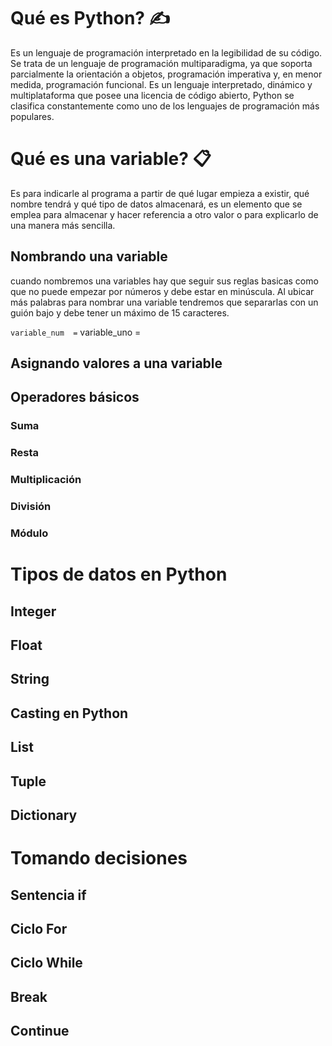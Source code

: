
# Qué es Python? ✍
Es un lenguaje de programación interpretado en la legibilidad de su código. Se trata de un lenguaje de programación multiparadigma, ya que soporta parcialmente la orientación a objetos, programación imperativa y, en menor medida, programación funcional. Es un lenguaje interpretado, dinámico y multiplataforma que posee una licencia de código abierto, Python se clasifica constantemente como uno de los lenguajes de programación más populares.
# Qué es una variable? 📋
Es para indicarle al programa a partir de qué lugar empieza a existir, qué nombre tendrá y qué tipo de datos almacenará, es un elemento que se emplea para almacenar y hacer referencia a otro valor o para explicarlo de una manera más sencilla. 
## Nombrando una variable
cuando nombremos una variables hay que seguir sus reglas basicas como que no puede empezar por números y debe estar en minúscula. Al ubicar más palabras para nombrar una variable tendremos que separarlas con un guión bajo y debe tener un máximo de 15 caracteres.

``` variable_num  = ```
variable_uno = 

## Asignando valores a una variable

## Operadores básicos

### Suma

### Resta

### Multiplicación

### División

### Módulo

# Tipos de datos en Python

## Integer

## Float

## String

## Casting en Python

## List

## Tuple

## Dictionary

# Tomando decisiones

## Sentencia if

## Ciclo For

## Ciclo While

## Break

## Continue
